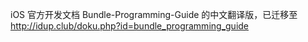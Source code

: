 iOS 官方开发文档 Bundle-Programming-Guide 的中文翻译版，已迁移至
http://idup.club/doku.php?id=bundle_programming_guide
